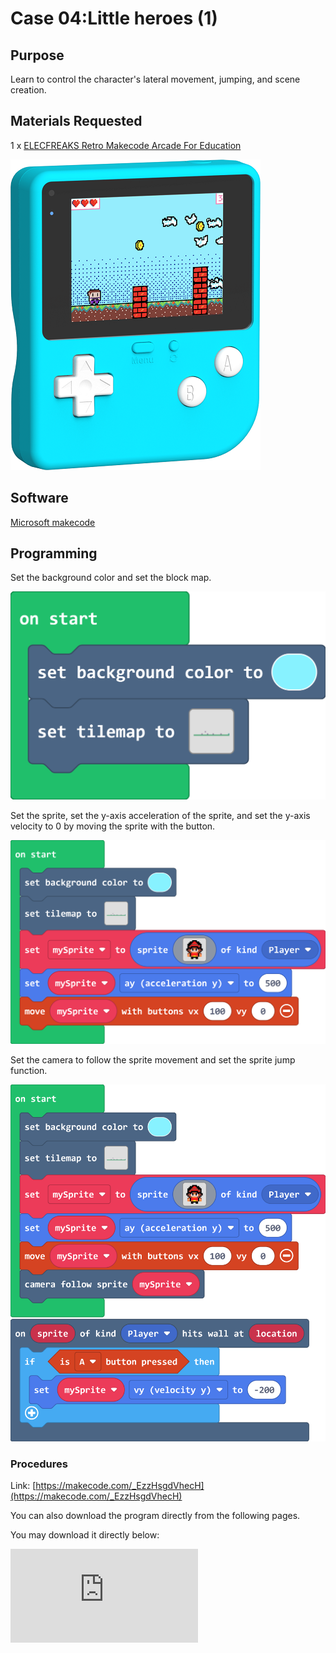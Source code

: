 # Case 04:Little heroes (1)

##  Purpose

Learn to control the character's lateral movement, jumping, and scene creation.

## Materials Requested

1 x  [ELECFREAKS Retro Makecode Arcade For Education](https://item.taobao.com/item.htm?spm=a1z10.5-c-s.w4002-18602834185.82.51a95ccfE1IJt1&id=644090757603)

![retro-case-01-01.png](./images/retro-case-01-01.png)

## Software

[Microsoft makecode](https://arcade.makecode.com/)

## Programming

Set the background color and set the block map.

![retro-case-04-01.png](./images/retro-case-04-01.png)

Set the sprite, set the y-axis acceleration of the sprite, and set the y-axis velocity to 0 by moving the sprite with the button.

![retro-case-04-03.png](./images/retro-case-04-03.png)

Set the camera to follow the sprite movement and set the sprite jump function.

![retro-case-04-04.png](./images/retro-case-04-04.png)

### Procedures

Link: [https://makecode.com/_EzzHsgdVhecH](https://makecode.com/_EzzHsgdVhecH)

You can also download the program directly from the following pages.

You may download it directly below:

<div
    style={{
        position: 'relative',
        paddingBottom: '60%',
        overflow: 'hidden',
    }}
>
    <iframe
        src="https://makecode.com/_EzzHsgdVhecH"
        frameborder="0"
        sandbox="allow-popups allow-forms allow-scripts allow-same-origin"
        style={{
            position: 'absolute',
            width: '100%',
            height: '100%',
        }}
    />
</div>



## Program Download

Please see the documentation for the program download: [Program Download Method](http://wiki.elecfreaks.com/en/retroarcade/program-download-method)

## Conclusion

You can control the sprite to move laterally and jump in the custom scene by pressing the button.

